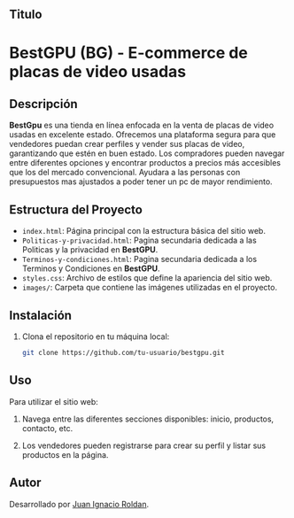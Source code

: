 
## Titulo

# BestGPU (BG) - E-commerce de placas de video usadas

## Descripción

**BestGpu** es una tienda en línea enfocada en la venta de placas de video usadas en excelente estado. 
Ofrecemos una plataforma segura para que vendedores puedan crear perfiles y vender sus placas de video, 
garantizando que estén en buen estado. Los compradores pueden navegar entre diferentes opciones y 
encontrar productos a precios más accesibles que los del mercado convencional. Ayudara a las personas con presupuestos mas ajustados a poder tener un pc de mayor rendimiento.

## Estructura del Proyecto

- `index.html`: Página principal con la estructura básica del sitio web.
- `Politicas-y-privacidad.html`: Pagina secundaria dedicada a las Politicas y la privacidad en **BestGPU**.
- `Terminos-y-condiciones.html`: Pagina secundaria dedicada a los Terminos y Condiciones en **BestGPU**.
- `styles.css`: Archivo de estilos que define la apariencia del sitio web.
- `images/`: Carpeta que contiene las imágenes utilizadas en el proyecto.

## Instalación

1. Clona el repositorio en tu máquina local:

    ```bash
    git clone https://github.com/tu-usuario/bestgpu.git


## Uso

Para utilizar el sitio web:

1. Navega entre las diferentes secciones disponibles: inicio, productos, contacto, etc.

2. Los vendedores pueden registrarse para crear su perfil y listar sus productos en la página.


## Autor

Desarrollado por [Juan Ignacio Roldan](mailto:juanr2298@hotmail.com).